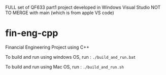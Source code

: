 FULL set of QF633 part1 project
developed in Windows Visual Studio
NOT TO MERGE with main (which is from apple VS code)


# fin-eng-cpp
Financial Engineering Project using C++

To build and run using windows OS, run : `./build_and_run.bat`

To build and run using Mac OS, run : `./build_and_run.sh`


